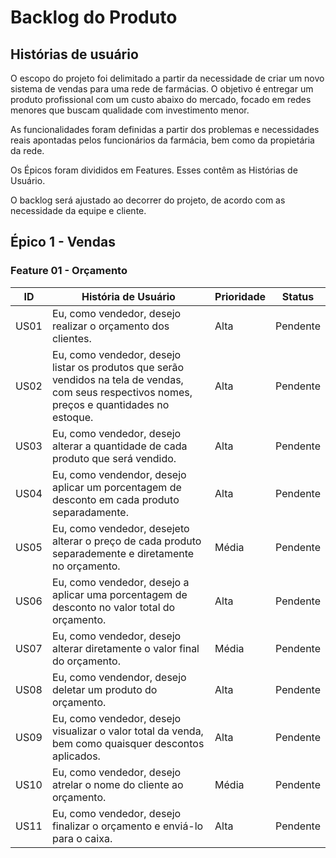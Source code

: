 # Backlog do Produto

## Histórias de usuário
O escopo do projeto foi delimitado a partir da necessidade de criar um novo sistema de vendas para uma rede de farmácias. O objetivo é entregar um produto profissional com um custo abaixo do mercado, focado em redes menores que buscam qualidade com investimento menor.

As funcionalidades foram definidas a partir dos problemas e necessidades reais apontadas pelos funcionários da farmácia, bem como da propietária da rede.

Os Épicos foram divididos em Features. Esses contêm as Histórias de Usuário.

O backlog será ajustado ao decorrer do projeto, de acordo com as necessidade da equipe e cliente.


## Épico 1 - Vendas

### Feature 01 - Orçamento

|ID|História de Usuário|Prioridade|Status|
|--|--|--|--|
|US01|Eu, como vendedor,  desejo realizar o orçamento dos clientes.|Alta|Pendente|
|US02|Eu, como vendedor, desejo listar os produtos que serão vendidos na tela de vendas, com seus respectivos nomes, preços e quantidades no estoque.|Alta|Pendente|
|US03|Eu, como vendedor,  desejo alterar a quantidade de cada produto que será vendido.|Alta|Pendente|
|US04|Eu, como vendendor, desejo aplicar um porcentagem de desconto em cada produto separadamente.|Alta|Pendente|
|US05|Eu, como vendedor, desejeto alterar o preço de cada produto separademente e diretamente no orçamento.|Média|Pendente|
|US06|Eu, como vendedor, desejo a aplicar uma porcentagem de desconto no valor total do orçamento.|Alta|Pendente|
|US07|Eu, como vendedor, desejo alterar diretamente o valor final do orçamento.|Média|Pendente|
|US08|Eu, como vendendor, desejo deletar um produto do orçamento.|Alta|Pendente|
|US09|Eu, como vendedor, desejo visualizar o valor total da venda, bem como quaisquer descontos aplicados.|Alta|Pendente|
|US10|Eu, como vendedor, desejo atrelar o nome do cliente ao orçamento.|Média|Pendente|
|US11|Eu, como vendedor, desejo finalizar o orçamento e enviá-lo para o caixa.|Alta|Pendente|

